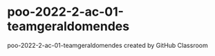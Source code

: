 # poo-2022-2-ac-01-teamgeraldomendes
poo-2022-2-ac-01-teamgeraldomendes created by GitHub Classroom
